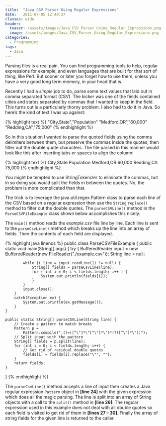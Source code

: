 ```yaml
---
title:  "Java CSV Parser Using Regular Expressions"
date:   2011-07-05 12:40:37
classes: wide
header:
  teaser: /assets/images/Java_CSV_Parser_Using_Regular_Expressions.png
  image: /assets/images/Java_CSV_Parser_Using_Regular_Expressions.png
categories: 
  - Programming
tags: 
  - Java
---
```


Parsing files is a real pain. You can find programming tools to help, regular expressions for example, and even languages that are built for that sort of thing, like Perl.  But sooner or later you forget how to use them, unless you have a very good long term memory, in your head that is.

Recently I had a *simple* job to do, parse some text values that laid out in comma separated format (CSV). The kicker was one of the fields contained cities and states separated by commas that I wanted to keep in the field. This turns out is a particularly thorny problem. I also had to do it in Java. So here’s the kind of text I was up against:

{% highlight text %}
"City,State","Population"
"Medford,OR","60,000"
"Redding,CA","75,000"
{% endhighlight %}

So in this situation I wanted to parse the quoted fields using the comma delimiters between them, but preserve the commas inside the quotes, then filter out the double quote characters.  The file parsed in this manner would look like this after inserting tabs or spaces to align the column:

{% highlight text %}
City,State Population
Medford,OR 60,000
Redding,CA 75,000
{% endhighlight %}

You might be tempted to use StringTokenizer to eliminate the commas, but in so doing you would split the fields in between the quotes.  No, the problem is more complicated than that.

The trick is to leverage the java.util.regex.Pattern class to parse each line of the CSV based on a regular expression then use the `String` `replace()` method to filter out the double quotes.  The `parseCSVLine()` method in the `ParseCSVFileExample` class shown below accomplishes this nicely.

The `main()` method reads the *example.csv* file line by line. Each line is sent to the `parseCsvLine()` method which breaks up the line into an array of fields.  Then the contents of each field are displayed.

{% highlight java linenos %}
public class ParseCSVFileExample {
    public static void main(String[] args) {
        try {
            BufferedReader input = new
            BufferedReader(new FileReader("./example.csv"));
            String line = null;

            while (( line = input.readLine()) != null) {
                String[] fields = parseCsvLine(line);
                for ( int i = 0; i < fields.length; i++ ) {
                    System.out.println(fields[i]);
                }
            }
            input.close();
        }
        catch(Exception ex) {
            System.out.println(ex.getMessage());
        }
    }

    public static String[] parseCSVLine(String line) {
        // Create a pattern to match breaks
        Pattern p =
            Pattern.compile(",(?=([^\"]*\"[^\"]*\")*(?![^\"]*\"))");
        // Split input with the pattern
        String[] fields = p.split(line);
        for (int i = 0; i < fields.length; i++) {
            // Get rid of residual double quotes
            fields[i] = fields[i].replace("\"", "");
        }
        return fields;
    }
}
{% endhighlight %}

The `parseCsvLine()` method accepts a line of input then creates a Java regular expression `Pattern` object in **[line 24]** with the given expression which does all the magic parsing. The line is split into an array of String objects with a call to the `split()` method in **[line 26]**. The regular expression used in this example does not deal with all double quotes so each field is visited to get rid of them in **[lines 27 – 30]**. Finally the array of string fields for the given line is returned to the caller.
